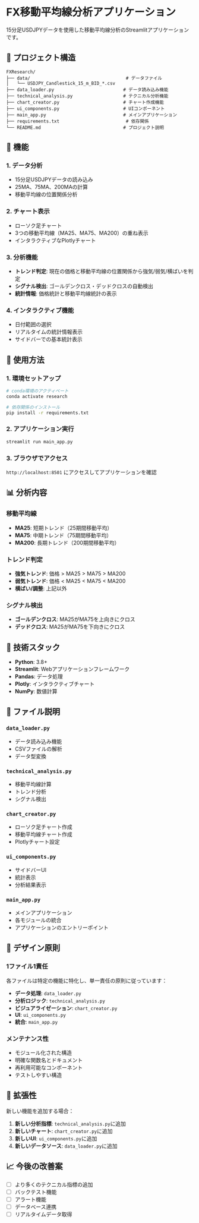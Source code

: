 # FX移動平均線分析アプリケーション

15分足USDJPYデータを使用した移動平均線分析のStreamlitアプリケーションです。

## 📁 プロジェクト構造

```
FXResearch/
├── data/                                    # データファイル
│   └── USDJPY_Candlestick_15_m_BID_*.csv
├── data_loader.py                          # データ読み込み機能
├── technical_analysis.py                   # テクニカル分析機能
├── chart_creator.py                        # チャート作成機能
├── ui_components.py                        # UIコンポーネント
├── main_app.py                             # メインアプリケーション
├── requirements.txt                         # 依存関係
└── README.md                               # プロジェクト説明
```

## 🎯 機能

### 1. データ分析
- 15分足USDJPYデータの読み込み
- 25MA、75MA、200MAの計算
- 移動平均線の位置関係分析

### 2. チャート表示
- ローソク足チャート
- 3つの移動平均線（MA25、MA75、MA200）の重ね表示
- インタラクティブなPlotlyチャート

### 3. 分析機能
- **トレンド判定**: 現在の価格と移動平均線の位置関係から強気/弱気/横ばいを判定
- **シグナル検出**: ゴールデンクロス・デッドクロスの自動検出
- **統計情報**: 価格統計と移動平均線統計の表示

### 4. インタラクティブ機能
- 日付範囲の選択
- リアルタイムの統計情報表示
- サイドバーでの基本統計表示

## 🚀 使用方法

### 1. 環境セットアップ
```bash
# conda環境のアクティベート
conda activate research

# 依存関係のインストール
pip install -r requirements.txt
```

### 2. アプリケーション実行
```bash
streamlit run main_app.py
```

### 3. ブラウザでアクセス
`http://localhost:8501` にアクセスしてアプリケーションを確認

## 📊 分析内容

### 移動平均線
- **MA25**: 短期トレンド（25期間移動平均）
- **MA75**: 中期トレンド（75期間移動平均）
- **MA200**: 長期トレンド（200期間移動平均）

### トレンド判定
- **強気トレンド**: 価格 > MA25 > MA75 > MA200
- **弱気トレンド**: 価格 < MA25 < MA75 < MA200
- **横ばい/調整**: 上記以外

### シグナル検出
- **ゴールデンクロス**: MA25がMA75を上向きにクロス
- **デッドクロス**: MA25がMA75を下向きにクロス

## 🔧 技術スタック

- **Python**: 3.8+
- **Streamlit**: Webアプリケーションフレームワーク
- **Pandas**: データ処理
- **Plotly**: インタラクティブチャート
- **NumPy**: 数値計算

## 📝 ファイル説明

### `data_loader.py`
- データ読み込み機能
- CSVファイルの解析
- データ型変換

### `technical_analysis.py`
- 移動平均線計算
- トレンド分析
- シグナル検出

### `chart_creator.py`
- ローソク足チャート作成
- 移動平均線チャート作成
- Plotlyチャート設定

### `ui_components.py`
- サイドバーUI
- 統計表示
- 分析結果表示

### `main_app.py`
- メインアプリケーション
- 各モジュールの統合
- アプリケーションのエントリーポイント

## 🎨 デザイン原則

### 1ファイル1責任
各ファイルは特定の機能に特化し、単一責任の原則に従っています：

- **データ処理**: `data_loader.py`
- **分析ロジック**: `technical_analysis.py`
- **ビジュアライゼーション**: `chart_creator.py`
- **UI**: `ui_components.py`
- **統合**: `main_app.py`

### メンテナンス性
- モジュール化された構造
- 明確な関数名とドキュメント
- 再利用可能なコンポーネント
- テストしやすい構造

## 🔄 拡張性

新しい機能を追加する場合：

1. **新しい分析指標**: `technical_analysis.py`に追加
2. **新しいチャート**: `chart_creator.py`に追加
3. **新しいUI**: `ui_components.py`に追加
4. **新しいデータソース**: `data_loader.py`に追加

## 📈 今後の改善案

- [ ] より多くのテクニカル指標の追加
- [ ] バックテスト機能
- [ ] アラート機能
- [ ] データベース連携
- [ ] リアルタイムデータ取得 